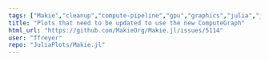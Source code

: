 ```yaml
---
tags: ["Makie","cleanup","compute-pipeline","gpu","graphics","julia","julia-language","planning","plotting","visualization"]
title: "Plots that need to be updated to use the new ComputeGraph"
html_url: "https://github.com/MakieOrg/Makie.jl/issues/5114"
user: "ffreyer"
repo: "JuliaPlots/Makie.jl"
---
```


